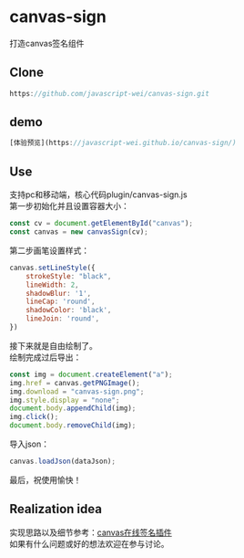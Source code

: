 # canvas-sign
打造canvas签名组件
## Clone

```js
https://github.com/javascript-wei/canvas-sign.git
```
## demo
```js
[体验预览](https://javascript-wei.github.io/canvas-sign/)
```
## Use

支持pc和移动端，核心代码plugin/canvas-sign.js  
第一步初始化并且设置容器大小：
```js
const cv = document.getElementById("canvas");
const canvas = new canvasSign(cv);
```
第二步画笔设置样式：
```js
canvas.setLineStyle({
    strokeStyle: "black",
    lineWidth: 2,
    shadowBlur: '1',
    lineCap: 'round',
    shadowColor: 'black',
    lineJoin: 'round',
})
```
接下来就是自由绘制了。  
绘制完成过后导出：
```js
const img = document.createElement("a");
img.href = canvas.getPNGImage();
img.download = "canvas-sign.png";
img.style.display = "none";
document.body.appendChild(img);
img.click();
document.body.removeChild(img);
```
导入json：
```js
canvas.loadJson(dataJson);
```
最后，祝使用愉快！
## Realization idea
实现思路以及细节参考：[canvas在线签名插件](https://juejin.cn/post/6989985162599596063/)  
如果有什么问题或好的想法欢迎在参与讨论。
